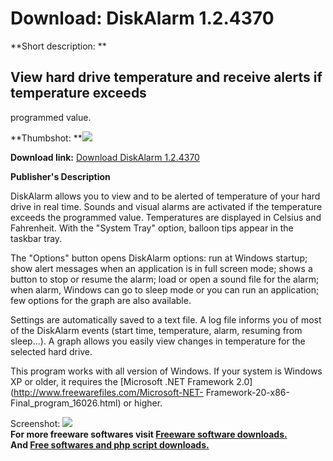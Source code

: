 # Download: DiskAlarm 1.2.4370

**Short description: **

## View hard drive temperature and receive alerts if temperature exceeds
programmed value.

  
**Thumbshot: **![](http://www.freewarefiles.com/screenshot/pzdiskalarm1_md.jpg)   
  
**Download link:** [Download DiskAlarm 1.2.4370](http://freesoftwares.boysofts.com/DiskAlarm_program_62132.html)  
  

**Publisher's Description**  
  

DiskAlarm allows you to view and to be alerted of temperature of your hard
drive in real time. Sounds and visual alarms are activated if the temperature
exceeds the programmed value. Temperatures are displayed in Celsius and
Fahrenheit. With the "System Tray" option, balloon tips appear in the taskbar
tray.

The "Options" button opens DiskAlarm options: run at Windows startup; show
alert messages when an application is in full screen mode; shows a button to
stop or resume the alarm; load or open a sound file for the alarm; when alarm,
Windows can go to sleep mode or you can run an application; few options for
the graph are also available.

Settings are automatically saved to a text file. A log file informs you of
most of the DiskAlarm events (start time, temperature, alarm, resuming from
sleep...). A graph allows you easily view changes in temperature for the
selected hard drive.

This program works with all version of Windows. If your system is Windows XP
or older, it requires the [Microsoft .NET Framework
2.0](http://www.freewarefiles.com/Microsoft-NET-
Framework-20-x86-Final_program_16026.html) or higher.

  
  
Screenshot: ![](http://www.freewarefiles.com/screenshot/pzdiskalarm1.jpg)  
**For more freeware softwares visit [Freeware software downloads.](http://freesoftwares.boysofts.com/)**   
**And [Free softwares and php script downloads.](http://www.boysofts.com/)**

